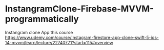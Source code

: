 # InstangramClone-Firebase-MVVM-programmatically
Instangram clone App this course https://www.udemy.com/course/instagram-firestore-app-clone-swift-5-ios-14-mvvm/learn/lecture/22740771?start=115#overview
